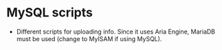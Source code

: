 # MySQL scripts

* Different scripts for uploading info. Since it uses Aria Engine, MariaDB must be used (change to MyISAM if using MySQL).

